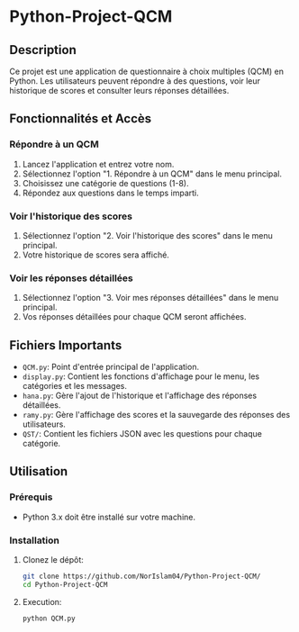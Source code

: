 # Python-Project-QCM

## Description
Ce projet est une application de questionnaire à choix multiples (QCM) en Python. Les utilisateurs peuvent répondre à des questions, voir leur historique de scores et consulter leurs réponses détaillées.

## Fonctionnalités et Accès

### Répondre à un QCM
1. Lancez l'application et entrez votre nom.
2. Sélectionnez l'option "1. Répondre à un QCM" dans le menu principal.
3. Choisissez une catégorie de questions (1-8).
4. Répondez aux questions dans le temps imparti.

### Voir l'historique des scores
1. Sélectionnez l'option "2. Voir l'historique des scores" dans le menu principal.
2. Votre historique de scores sera affiché.

### Voir les réponses détaillées
1. Sélectionnez l'option "3. Voir mes réponses détaillées" dans le menu principal.
2. Vos réponses détaillées pour chaque QCM seront affichées.

## Fichiers Importants
- `QCM.py`: Point d'entrée principal de l'application.
- `display.py`: Contient les fonctions d'affichage pour le menu, les catégories et les messages.
- `hana.py`: Gère l'ajout de l'historique et l'affichage des réponses détaillées.
- `ramy.py`: Gère l'affichage des scores et la sauvegarde des réponses des utilisateurs.
- `QST/`: Contient les fichiers JSON avec les questions pour chaque catégorie.

## Utilisation

### Prérequis
- Python 3.x doit être installé sur votre machine.

### Installation
1. Clonez le dépôt:
   ```sh
   git clone https://github.com/NorIslam04/Python-Project-QCM/
   cd Python-Project-QCM
   
2. Execution:
   ```sh
   python QCM.py
